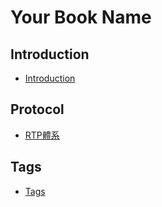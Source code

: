 # Your Book Name

## Introduction
* [Introduction](README.md)


## Protocol
  * [RTP體系](md/7-Protocol/1-RTP體系.md)

## Tags
* [Tags](tags.md)
